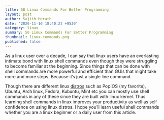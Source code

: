 ```yaml
---
title: 50 Linux Commands For Better Programming
layout: post
author: Sajith Herath
date: '2020-11-16 18:40:23 +0530'
category: linux
summary: 50 Linux Commands For Better Programming
thumbnail: linux-commands.png
published: false
---
```


As a linux user over a decade, I can say that linux users have an everlasting intimate bond with linux shell commands even though they were struggling to become familiar at the beginning. Since things that can be done with shell commands are more powerful and efficient than GUIs that might take more and more steps. Because it’s just a single line command.

Though there are different linux [distros](https://en.wikipedia.org/wiki/Linuxdistribution) such as Pop!OS (my favorite), Ubuntu, Arch linux, Fedora, Kubuntu, Mint etc you can mostly use shell commands in any of these since they are built with linux kernel. Thus learning shell commands in linux improves your productivity as well as self confidence on using linux distros. I hope you’ll learn useful shell commands whether you are a linux beginner or a daily user from this article.